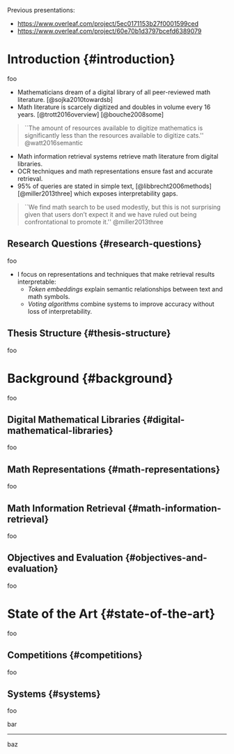 Previous presentations:

- <https://www.overleaf.com/project/5ec0171153b27f0001599ced>
- <https://www.overleaf.com/project/60e70b1d3797bcefd6389079>

# Introduction {#introduction}

foo

- Mathematicians dream of a digital library of all peer-reviewed math literature. [@sojka2010towardsb]
- Math literature is scarcely digitized and doubles in volume every 16 years. [@trott2016overview] [@bouche2008some]

> \`\`The amount of resources available to digitize mathematics is
> significantly less than the resources available to digitize cats.'' @watt2016semantic

- Math information retrieval systems retrieve math literature from digital libraries.
- OCR techniques and math representations ensure fast and accurate retrieval.
- 95\% of queries are stated in simple text, [@libbrecht2006methods] [@miller2013three] which exposes interpretability gaps.

> \`\`We find math search to be used modestly, but this is not surprising given
> that users don’t expect it and we have ruled out being confrontational to
> promote it.'' @miller2013three

## Research Questions {#research-questions}

foo

- I focus on representations and techniques that make retrieval results interpretable:
    - *Token embeddings* explain semantic relationships between text and math symbols.
    - *Voting algorithms* combine systems to improve accuracy without loss of interpretability.

## Thesis Structure {#thesis-structure}

foo

# Background {#background}

foo

## Digital Mathematical Libraries {#digital-mathematical-libraries}

foo

## Math Representations {#math-representations}

foo

## Math Information Retrieval {#math-information-retrieval}

foo

## Objectives and Evaluation {#objectives-and-evaluation}

foo

# State of the Art {#state-of-the-art}

foo

## Competitions {#competitions}

foo

## Systems {#systems}

foo

bar

***

baz